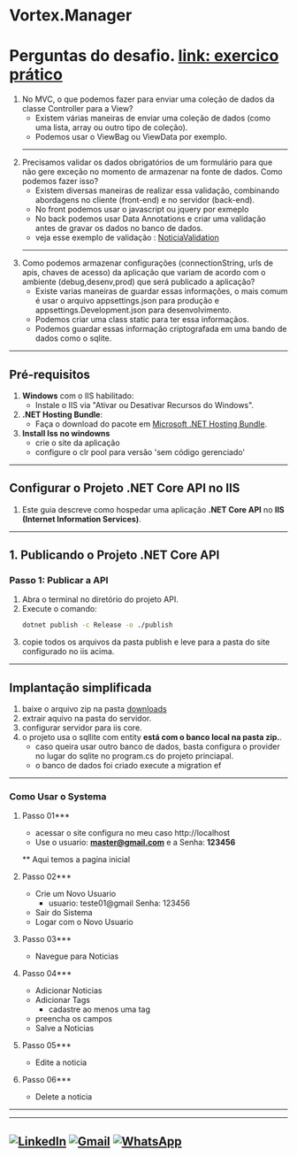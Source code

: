 # Vortex.Manager
 
# Perguntas do desafio. [link: exercico prático](https://github.com/augusto95cesar/Vortex.Manager/blob/master/Vortex.Docs/Portal%20Not%C3%ADcias%20-%20Vortex.pdf) 

1) No MVC, o que podemos fazer para enviar uma coleção de dados da classe
Controller para a View?
    - Existem várias maneiras de enviar uma coleção de dados (como uma lista, array ou outro tipo de coleção).
    - Podemos usar o ViewBag ou ViewData por exemplo.
    ---
2) Precisamos validar os dados obrigatórios de um formulário para que não gere
exceção no momento de armazenar na fonte de dados. Como podemos fazer isso?
    - Existem diversas maneiras de realizar essa validação, combinando abordagens no cliente (front-end) e no servidor (back-end).
    - No front podemos usar o javascript ou jquery por exmeplo
    - No back podemos usar Data Annotations e criar uma validação antes de gravar os dados no banco de dados.
    - veja esse exemplo de validação : [NoticiaValidation](https://github.com/augusto95cesar/Vortex.Manager/blob/master/Vortex.Proj.Web/Vortex.Manager.Application/Validations/NoticiaValidation.cs)
    ---
3) Como podemos armazenar configurações (connectionString, urls de apis, chaves de
acesso) da aplicação que variam de acordo com o ambiente (debug,desenv,prod) que
será publicado a aplicação?
    - Existe varias maneiras de guardar essas informações, o mais comum é usar o arquivo appsettings.json para produção e appsettings.Development.json para desenvolvimento.
    - Podemos criar uma class static para ter essa informaçãos. 
    - Podemos guardar essas informação criptografada em uma bando de dados como o sqlite.

---

## **Pré-requisitos**
1. **Windows** com o IIS habilitado:
   - Instale o IIS via "Ativar ou Desativar Recursos do Windows".
2. **.NET Hosting Bundle**:
   - Faça o download do pacote em [Microsoft .NET Hosting Bundle](https://dotnet.microsoft.com/download/dotnet). 
3. **Install Iss no windowns**
    - crie o site da aplicação
    - configure o clr pool para versão 'sem código gerenciado' 

---
## Configurar o Projeto .NET Core API no IIS

1. Este guia descreve como hospedar uma aplicação **.NET Core API** no **IIS (Internet Information Services)**.

---
 
## **1. Publicando o Projeto .NET Core API**
### Passo 1: Publicar a API
1. Abra o terminal no diretório do projeto API.
2. Execute o comando:
    ```bash
    dotnet publish -c Release -o ./publish
    ```
3. copie todos os arquivos da pasta publish e leve para a pasta do site configurado no iis acima.
  
---
 ## Implantação simplificada
  1. baixe o arquivo zip na pasta [downloads](https://github.com/augusto95cesar/Vortex.Manager/blob/master/Downloads/Vortex.Manager.WebApp.zip)
  2. extrair aquivo na pasta do servidor.
  3. configurar servidor para iis core.
  4. o projeto usa o sqllite com entity **está com o banco local na pasta zip.**.
        - caso queira usar outro banco de dados, basta configura o provider no lugar do sqlite no program.cs do projeto princiapal.
        - o banco de dados foi criado execute a migration ef
---
### Como Usar o Systema
1. Passo 01***
	- acessar o site configura no meu caso http://localhost 
	- Use o usuario: **master@gmail.com** e a Senha: **123456**
	
	** Aqui temos a pagina inicial

2. Passo 02***
	- Crie um Novo Usuario
		- usuario: teste01@gmail  Senha: 123456
	- Sair do Sistema 
    - Logar com o Novo Usuario

3. Passo 03***
	- Navegue para Noticias
	
4. Passo 04***
	- Adicionar Noticias
	- Adicionar Tags
        - cadastre ao menos uma tag
    - preencha os campos
	- Salve a Noticias
	
5. Passo 05***
	- Edite a noticia 

5. Passo 06***
	- Delete a noticia 

---



---
[![LinkedIn](https://img.shields.io/badge/-LinkedIn-0077B5?style=for-the-badge&logo=linkedin&logoColor=white)](https://www.linkedin.com/in/augusto-cesar-61045b167)
[![Gmail](https://img.shields.io/badge/-Gmail-D14836?style=for-the-badge&logo=gmail&logoColor=white)](mailto:augusto95cesar@gmail.com)
[![WhatsApp](https://img.shields.io/badge/-WhatsApp-25D366?style=for-the-badge&logo=whatsapp&logoColor=white)](https://wa.me/5562991399381)
---